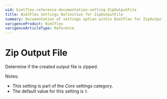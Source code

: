 ```yaml
---
uid: bimlflex-reference-documentation-setting-ZipOutputFile
title: BimlFlex Settings Definition for ZipOutputFile
summary: Documentation of settings option within BimlFlex for ZipOutputFile
varigenceProduct: BimlFlex
varigenceArticleType: Reference
---
```


# Zip Output File

Determine if the created output file is zipped.

Notes:

* This setting is part of the *Core* settings category.
* The default value for this setting is `Y`.